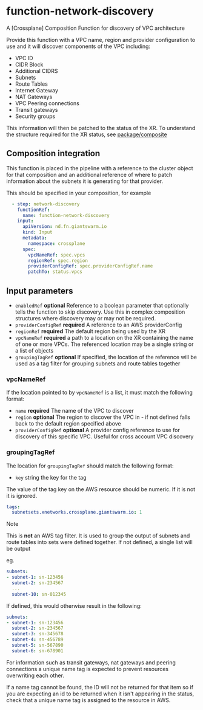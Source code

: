 # function-network-discovery

A [Crossplane] Composition Function for discovery of VPC architecture

Provide this function with a VPC name, region and provider configuration to use
and it will discover components of the VPC including:

- VPC ID
- CIDR Block
- Additional CIDRS
- Subnets
- Route Tables
- Internet Gateway
- NAT Gateways
- VPC Peering connections
- Transit gateways
- Security groups

This information will then be patched to the status of the XR. To understand the
structure required for the XR status, see [package/composite](./package/composite/)

## Composition integration

This function is placed in the pipeline with a reference to the cluster object
for that composition and an additional reference of where to patch information
about the subnets it is generating for that provider.

This should be specified in your composition, for example

```yaml
  - step: network-discovery
    functionRef:
      name: function-network-discovery
    input:
      apiVersion: nd.fn.giantswarm.io
      kind: Input
      metadata:
        namespace: crossplane
      spec:
        vpcNameRef: spec.vpcs
        regionRef: spec.region
        providerConfigRef: spec.providerConfigRef.name
        patchTo: status.vpcs
```

## Input parameters

- `enabledRef` **optional** Reference to a boolean parameter that optionally
  tells the function to skip discovery. Use this in complex composition
  structures where discovery may or may not be required.
- `providerConfigRef` **required** A reference to an AWS providerConfig
- `regionRef` **required** The default region being used by the XR
- `vpcNameRef` **required** a path to a location on the XR containing the name
  of one or more VPCs. The referenced location may be a single string or a list
  of objects
- `groupingTagRef` **optional** If specified, the location of the reference
  will be used as a tag filter for grouping subnets and route tables together

### vpcNameRef

If the location pointed to by `vpcNameRef` is a list, it must match the
following format:

- `name` **required** The name of the VPC to discover
- `region` **optional** The region to discover the VPC in - if not defined falls
  back to the default region specified above
- `providerConfigRef` **optional** A provider config reference to use for
  discovery of this specific VPC. Useful for cross account VPC discovery

### groupingTagRef

The location for `groupingTagRef` should match the following format:

- `key` string the key for the tag

The value of the tag key on the AWS resource should be numeric. If it is not it
is ignored.

```yaml
tags:
  subnetsets.xnetworks.crossplane.giantswarm.io: 1
```

> [!NOTE]
> This is **not** an AWS tag filter. It is used to group the output of subnets
> and route tables into sets were defined together. If not defined, a single
> list will be output
>
> eg.
>
> ```yaml
> subnets:
> - subnet-1: sn-123456
>   subnet-2: sn-234567
>   ...
>   subnet-10: sn-012345
> ```
>
> If defined, this would otherwise result in the following:
>
> ```yaml
> subnets:
> - subnet-1: sn-123456
>   subnet-2: sn-234567
>   subnet-3: sn-345678
> - subnet-4: sn-456789
>   subnet-5: sn-567890
>   subnet-6: sn-678901
> ```

For information such as transit gateways, nat gateways and peering connections
a unique name tag is expected to prevent resources overwriting each other.

If a name tag cannot be found, the ID will not be returned for that item so if
you are expecting an id to be returned when it isn't appearing in the status,
check that a unique name tag is assigned to the resource in AWS.

